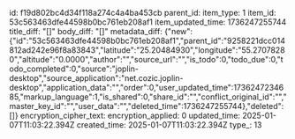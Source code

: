 id: f19d802bc4d34f118a274c4a4ba453cb
parent_id: 
item_type: 1
item_id: 53c563463dfe44598b0bc761eb208af1
item_updated_time: 1736247255744
title_diff: "[]"
body_diff: "[]"
metadata_diff: {"new":{"id":"53c563463dfe44598b0bc761eb208af1","parent_id":"9258221dcc014812ad242e96f8a83843","latitude":"25.20484930","longitude":"55.27078280","altitude":"0.0000","author":"","source_url":"","is_todo":0,"todo_due":0,"todo_completed":0,"source":"joplin-desktop","source_application":"net.cozic.joplin-desktop","application_data":"","order":0,"user_updated_time":1736247234685,"markup_language":1,"is_shared":0,"share_id":"","conflict_original_id":"","master_key_id":"","user_data":"","deleted_time":1736247255744},"deleted":[]}
encryption_cipher_text: 
encryption_applied: 0
updated_time: 2025-01-07T11:03:22.394Z
created_time: 2025-01-07T11:03:22.394Z
type_: 13